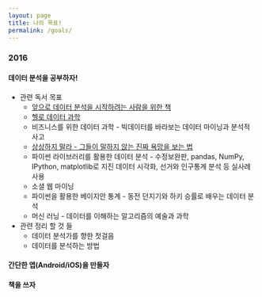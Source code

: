 ```yaml
---
layout: page
title: 나의 목표!
permalink: /goals/
---
```


### 2016
#### 데이터 분석을 공부하자!
* 관련 독서 목표
	* [앞으로 데이터 분석을 시작하려는 사람을 위한 책](http://sigmadream.github.io/Book_for_people_who_want_to_start_a_data_analysis/)
   * [헬로 데이터 과학](http://sigmadream.github.io/Hello_Data_Sci/)
   * 비즈니스를 위한 데이터 과학 - 빅데이터를 바라보는 데이터 마이닝과 분석적 사고
   * [상상하지 말라 - 그들이 말하지 않는 진짜 욕망을 보는 법](http://sigmadream.github.io/Dont_Fatnasy/)
   * 파이썬 라이브러리를 활용한 데이터 분석 - 수정보완판, pandas, NumPy, IPython, matplotlib로 지진 데이터 시각화, 선거와 인구통계 분석 등 실사례 사용
   * 소셜 웹 마이닝
   * 파이썬을 활용한 베이지안 통계 - 동전 던지기와 하키 승률로 배우는 데이터 분석
   * 머신 러닝 - 데이터를 이해하는 알고리즘의 예술과 과학
* 관련 정리 할 것 들
   * 데이터 분석가를 향한 첫걸음
   * 데이터를 분석하는 방법
#### 간단한 앱(Android/iOS)을 만들자
#### 책을 쓰자
